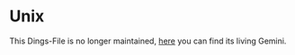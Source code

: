 # Unix

This Dings-File is no longer maintained, [here](9100001.md) you can find its living Gemini.
